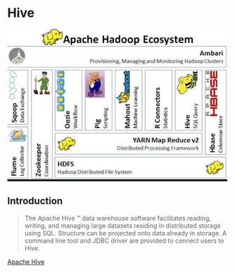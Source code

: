 # Hive

![](../.gitbook/assets/screen-shot-2018-12-29-at-11.00.27-pm%20%281%29.png)

## Introduction

> The Apache Hive ™ data warehouse software facilitates reading, writing, and managing large datasets residing in distributed storage using SQL. Structure can be projected onto data already in storage. A command line tool and JDBC driver are provided to connect users to Hive.

[Apache Hive](https://hive.apache.org/)

